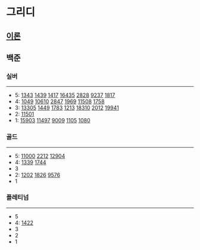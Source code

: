 # 그리디
## [이론](https://en.wikipedia.org/wiki/Greedy_algorithm)
## 백준

### 실버

---

- 5:
[1343](%EC%8B%A4%EB%B2%84%2F1343.md)
[1439](%EC%8B%A4%EB%B2%84%2F1439%2F1439.md)
[1417](%EC%8B%A4%EB%B2%84%2F1417%2F1417.md)
[16435](%EC%8B%A4%EB%B2%84%2F16435%2F16435.md)
[2828](%EC%8B%A4%EB%B2%84%2F2828%2F2828.md)
[9237](%EC%8B%A4%EB%B2%84%2F9237%2F9237.md)
[1817](%EC%8B%A4%EB%B2%84%2F1817%2F1817.md)
- 4:
[1049](%EC%8B%A4%EB%B2%84%2F1049%2F1049.md)
[10610](%EC%8B%A4%EB%B2%84%2F10610%2F10610.md)
[2847](%EC%8B%A4%EB%B2%84%2F2847%2F2847.md)
[1969](%EC%8B%A4%EB%B2%84%2F1969%2F1969.md)
[11508](%EC%8B%A4%EB%B2%84%2F11508%2F11508.md)
[1758](%EC%8B%A4%EB%B2%84%2F1758%2F1758.md)
- 3:
[13305](13305/13305.md)
[1449](%EC%8B%A4%EB%B2%84%2F1449%2F1449.md)
[1783](%EC%8B%A4%EB%B2%84%2F1783%2F1783.md)
[1213](%EC%8B%A4%EB%B2%84%2F1213%2F1213.md)
[18310](%EC%8B%A4%EB%B2%84%2F18310%2F18310.md)
[2012](%EC%8B%A4%EB%B2%84%2F2012%2F2012.md)
[19941](%EC%8B%A4%EB%B2%84%2F19941%2F19941.md)
- 2:
[11501](%EC%8B%A4%EB%B2%84%2F11501%2F11501.md)
- 1:
[15903](%EC%8B%A4%EB%B2%84%2F15903%2F15903.md)
[11497](%EC%8B%A4%EB%B2%84%2F11497%2F11497.md)
[9009](%EC%8B%A4%EB%B2%84%2F9009%2F9009.md)
[1105](%EC%8B%A4%EB%B2%84%2F1105%2F1105.md)
[1080](%EC%8B%A4%EB%B2%84%2F1080%2F1080.md)
### 골드

---

- 5:
[11000](11000%2F11000.md)
[2212](2212%2F2212.md)
[12904](12904%2F12904.md)
- 4:
[1339](1339%2F1339.md)
[1744](1744%2F1744.md)
- 3
- 2:
[1202](1202/1202.md)
[1826](1826/1826.md)
[9576](9576/9576.md)
- 1

### 플레티넘

---

- 5
- 4:
[1422](1422%2F1422.md)
- 3
- 2
- 1